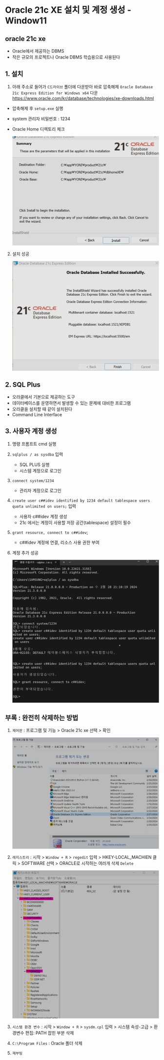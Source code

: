 # Oracle 21c XE 설치 및 계정 생성 -Window11

## oracle 21c xe
- Oracle에서 제공하는 DBMS
- 작은 규모의 프로젝트나 Oracle DBMS 학습용으로 사용된다

## 1. 설치
1. 아래 주소로 들어가 
`C드라이브` 폴더에 다운받아 바로 압축해제
`Oracle Database 21c Express Edition for Windows x64` 다운
    https://www.oracle.com/kr/database/technologies/xe-downloads.html 

- 압축해제 후 `setup.exe` 실행
- system 관리자 비밀번호 : 1234
- Oracle Home 디렉토리 체크

    ![alt text](image-3.png)

2. 설치 성공

    ![alt text](image-4.png)
    

## 2. SQL Plus
- 오라클에서 기본으로 제공하는 도구
- 데이터베이스를 운영하면서 발생할 수 있는 문제에 대비한 프로그램
- 오라클을 설치할 때 같이 설치된다
- Command Line Interface 

## 3. 사용자 계정 생성
1. 명령 프롬프트 cmd 실행 

1. `sqlplus / as sysdba` 입력 
    - SQL PLUS 실행
    - 시스템 계정으로 로그인  

1. `connect system/1234`
    - 관리자 계정으로 로그인

1. `create user c##idev identified by 1234 default tablespace users quota unlimited on users;` 입력
    - 사용자 c##idev 계정 생성
    - 21c 에서는 계정이 사용할 저장 공간(tablespace) 설정이 필수

1. `grant resource, connect to c##idev`;
    - c##idev 계정에 연결, 리소스 사용 권한 부여
 
1. 계정 추가 성공

    ![alt text](image-5.png)


## 부록 : 완전히 삭제하는 방법

1. `제어판` : 프로그램 및 기능 >  Oracle 21c xe 선택 > 확인

    ![alt text](image-1.png)

1. `레지스트리` : 시작 > `Window + R` > `regedit` 입력 > HKEY-LOCAL_MACHIEN 클릭 > SOFTWARE 선택 >  ORACLE로 시작하는 여러개 삭제 `Delete`

    ![alt text](image-2.png)

1. `시스템 환경 변수` : 시작 > `Window + R` > `sysdm.cpl` 입력 > 시스템 속성-고급 > 환경변수 편집: PATH 잡힌 부분 삭제

1. `C:\Program Files` : Oracle 폴더 삭제

1. `재부팅`



